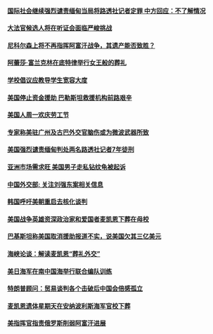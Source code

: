 #### [国际社会继续强烈谴责缅甸当局将路透社记者定罪 中方回应：不了解情况](../pages/zg_yre_rvq/4556741.md) 

#### [大法官候选人将在听证会面临严峻挑战](../pages/zg_yre_rvq/4556259.md) 

#### [尼科尔森上将不再指挥阿富汗战争，其遗产能否致胜？](../pages/zg_yre_rvq/4556098.md) 

#### [阿蕾莎·富兰克林在底特律举行女王般的葬礼](../pages/zg_yre_rvq/4556045.md) 

#### [学校倡议应教导学生宽容大度](../pages/zg_yre_rvq/4556040.md) 

#### [美国停止资金援助 巴勒斯坦救援机构前路艰辛](../pages/zg_yre_rvq/4556032.md) 

#### [美国人周一欢庆劳工节](../pages/zg_yre_rvq/4556010.md) 

#### [专家称美驻广州及古巴外交官脑伤或为微波武器所致](../pages/zg_yre_rvq/4555824.md) 

#### [美国强烈谴责缅甸判处两名路透社记者7年徒刑](../pages/zg_yre_rvq/4555755.md) 

#### [亚洲市场需求旺 美国男子走私钻纹龟被起诉](../pages/zg_yre_rvq/4555562.md) 

#### [中国外交部: 关注刘强东案相关信息](../pages/zg_yre_rvq/4555393.md) 

#### [韩国呼吁美朝重启去核化谈判](../pages/zg_yre_rvq/4555264.md) 

#### [美国战争英雄资深政治家和爱国者麦凯恩下葬在母校](../pages/zg_yre_rvq/4554776.md) 

#### [巴基斯坦称美国取消援助报道不实，说美国欠其三亿美元](../pages/zg_yre_rvq/4554773.md) 

#### [海峡论谈：解读麦凯恩“葬礼外交”](../pages/zg_yre_rvq/4554635.md) 

#### [美日海军在南中国海举行联合编队训练](../pages/zg_yre_rvq/4554622.md) 

#### [特朗普顾问：贸易谈判各个击破后中国会倍感孤立](../pages/zg_yre_rvq/4554603.md) 

#### [麦凯恩遗体星期天在安纳波利斯海军官校下葬](../pages/zg_yre_rvq/4554338.md) 

#### [美指挥官指责俄罗斯削弱阿富汗进展](../pages/zg_yre_rvq/4554025.md) 

